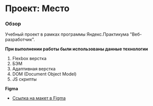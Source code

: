 # Проект: Место

### Обзор
Учебный проект в рамках программы Яндекс.Практикума "Веб-разработчик".

**При выполнении работы были использованы данные технологии**
1. Flexbox верстка
2. БЭМ 
3. Адаптивная верстка
4. DOM (Document Object Model)
5. JS скрипты

**Figma**

* [Ссылка на макет в Figma](https://www.figma.com/file/2cn9N9jSkmxD84oJik7xL7/JavaScript.-Sprint-4?node-id=0%3A1)
